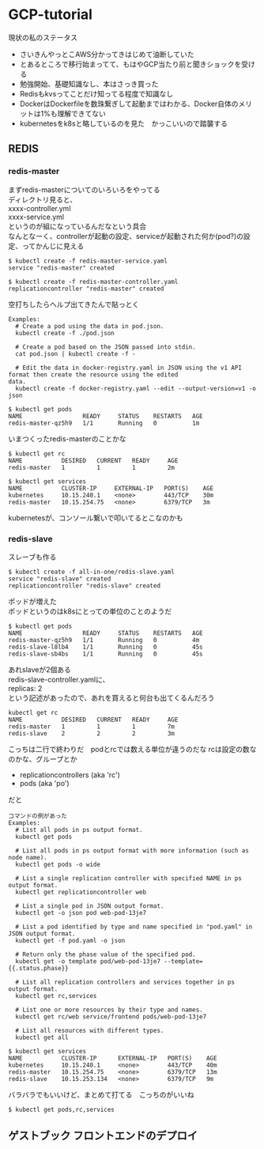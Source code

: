 # GCP-tutorial

現状の私のステータス

- さいきんやっとこAWS分かってきはじめて油断していた
- とあるところで移行始まってて、もはやGCP当たり前と聞きショックを受ける
- 勉強開始、基礎知識なし、本はさっき買った
- Redisもkvsってことだけ知ってる程度で知識なし
- DockerはDockerfileを数珠繋ぎして起動まではわかる、Docker自体のメリットは1%も理解できてない
- kubernetesをk8sと略しているのを見た　かっこいいので踏襲する

## REDIS

### redis-master

まずredis-masterについてのいろいろをやってる<br>
ディレクトリ見ると、<br>
xxxx-controller.yml<br>
xxxx-service.yml<br>
というのが組になっているんだなという具合<br>
なんとなーく、controllerが起動の設定、serviceが起動された何か(pod?)の設定、ってかんじに見える

```
$ kubectl create -f redis-master-service.yaml
service "redis-master" created

$ kubectl create -f redis-master-controller.yaml
replicationcontroller "redis-master" created
```

空打ちしたらヘルプ出てきたんで貼っとく
```
Examples:
  # Create a pod using the data in pod.json.
  kubectl create -f ./pod.json
  
  # Create a pod based on the JSON passed into stdin.
  cat pod.json | kubectl create -f -
  
  # Edit the data in docker-registry.yaml in JSON using the v1 API format then create the resource using the edited
data.
  kubectl create -f docker-registry.yaml --edit --output-version=v1 -o json
```

```
$ kubectl get pods
NAME                 READY     STATUS    RESTARTS   AGE
redis-master-qz5h9   1/1       Running   0          1m
```

いまつくったredis-masterのことかな

```
$ kubectl get rc
NAME           DESIRED   CURRENT   READY     AGE
redis-master   1         1         1         2m
```

```
$ kubectl get services
NAME           CLUSTER-IP     EXTERNAL-IP   PORT(S)    AGE
kubernetes     10.15.240.1    <none>        443/TCP    30m
redis-master   10.15.254.75   <none>        6379/TCP   3m
```

kubernetesが、コンソール繋いで叩いてるとこなのかも

### redis-slave

スレーブも作る

```
$ kubectl create -f all-in-one/redis-slave.yaml
service "redis-slave" created
replicationcontroller "redis-slave" created
```

ポッドが増えた<br>
ポッドというのはk8sにとっての単位のことのようだ

```
$ kubectl get pods
NAME                 READY     STATUS    RESTARTS   AGE
redis-master-qz5h9   1/1       Running   0          4m
redis-slave-l8lb4    1/1       Running   0          45s
redis-slave-sb4bs    1/1       Running   0          45s
```

あれslaveが2個ある<br>
redis-slave-controller.yamlに、<br>
replicas: 2<br>
という記述があったので、あれを買えると何台も出てくるんだろう

```
kubectl get rc
NAME           DESIRED   CURRENT   READY     AGE
redis-master   1         1         1         7m
redis-slave    2         2         2         3m
```

こっちは二行で終わりだ　podとrcでは数える単位が違うのだな
rcは設定の数なのかな、グループとか

* replicationcontrollers (aka 'rc') 
* pods (aka 'po')  

だと

```
コマンドの例があった
Examples:
  # List all pods in ps output format.
  kubectl get pods
  
  # List all pods in ps output format with more information (such as node name).
  kubectl get pods -o wide
  
  # List a single replication controller with specified NAME in ps output format.
  kubectl get replicationcontroller web
  
  # List a single pod in JSON output format.
  kubectl get -o json pod web-pod-13je7
  
  # List a pod identified by type and name specified in "pod.yaml" in JSON output format.
  kubectl get -f pod.yaml -o json
  
  # Return only the phase value of the specified pod.
  kubectl get -o template pod/web-pod-13je7 --template={{.status.phase}}
  
  # List all replication controllers and services together in ps output format.
  kubectl get rc,services
  
  # List one or more resources by their type and names.
  kubectl get rc/web service/frontend pods/web-pod-13je7
  
  # List all resources with different types.
  kubectl get all
```

```
$ kubectl get services
NAME           CLUSTER-IP      EXTERNAL-IP   PORT(S)    AGE
kubernetes     10.15.240.1     <none>        443/TCP    40m
redis-master   10.15.254.75    <none>        6379/TCP   13m
redis-slave    10.15.253.134   <none>        6379/TCP   9m
```

バラバラでもいいけど、まとめて打てる　こっちのがいいね
```
$ kubectl get pods,rc,services
```

## ゲストブック フロントエンドのデプロイ




